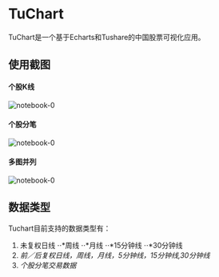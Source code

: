 TuChart
=================
TuChart是一个基于Echarts和Tushare的中国股票可视化应用。
## 使用截图
#### 个股K线
![notebook-0](https://github.com/Seedarchangel/TuChart/blob/master/Example_Graphs/Screen%20Shot%202017-08-29%20at%202.11.43%20AM.png)
#### 个股分笔
![notebook-0](https://github.com/Seedarchangel/TuChart/blob/master/Example_Graphs/Screen%20Shot%202017-08-29%20at%202.12.53%20AM.png)
#### 多图并列
![notebook-0](https://github.com/Seedarchangel/TuChart/blob/master/Example_Graphs/Screen%20Shot%202017-08-28%20at%209.01.12%20PM.png)

## 数据类型
Tuchart目前支持的数据类型有：
1. 未复权日线
  ⋅⋅*周线
  ⋅⋅*月线
  ⋅⋅*15分钟线
  ⋅⋅*30分钟线
2. *前／后复权日线，周线，月线，5分钟线，15分钟线,30分钟线*
3. *个股分笔交易数据*

